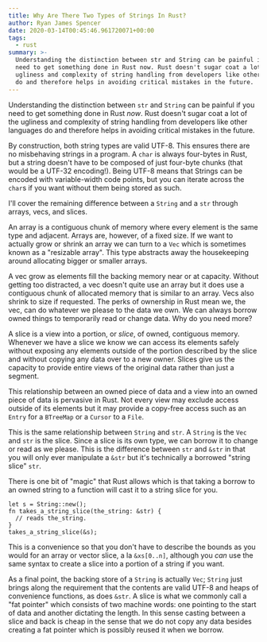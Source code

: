 ```yaml
---
title: Why Are There Two Types of Strings In Rust?
author: Ryan James Spencer
date: 2020-03-14T00:45:46.961720071+00:00
tags:
  - rust
summary: >-
  Understanding the distinction between str and String can be painful if you
  need to get something done in Rust now. Rust doesn't sugar coat a lot of the
  ugliness and complexity of string handling from developers like other languages
  do and therefore helps in avoiding critical mistakes in the future.
---
```


Understanding the distinction between `str` and `String` can be painful if you
need to get something done in Rust _now_. Rust doesn't sugar coat a lot of the
ugliness and complexity of string handling from developers like other languages
do and therefore helps in avoiding critical mistakes in the future.

By construction, both string types are valid UTF-8. This ensures there are no
misbehaving strings in a program. A `char` is always four-bytes in Rust, but a
string doesn't have to be composed of just four-byte chunks (that would be a
UTF-32 encoding!). Being UTF-8 means that Strings can be encoded with
variable-width code points, but you can iterate across the `char`s if you want
without them being stored as such.

I'll cover the remaining difference between a `String` and a `str` through
arrays, vecs, and slices.

An array is a contiguous chunk of memory where every element is the same type
and adjacent. Arrays are, however, of a fixed size. If we want to actually grow
or shrink an array we can turn to a `Vec` which is sometimes known as a
"resizable array". This type abstracts away the housekeeping around allocating
bigger or smaller arrays.

A vec grow as elements fill the backing memory near or at capacity. Without
getting too distracted, a vec doesn't quite use an array but it does use a
contiguous chunk of allocated memory that is similar to an array. Vecs also
shrink to size if requested. The perks of ownership in Rust mean we, the vec,
can do whatever we please to the data we own. We can always borrow owned things
to temporarily read or change data. Why do you need more?

A slice is a view into a portion, or _slice_, of owned, contiguous memory.
Whenever we have a slice we know we can access its elements safely without
exposing any elements outside of the portion described by the slice and without
copying any data over to a new owner. Slices give us the capacity to provide
entire views of the original data rather than just a segment.


This relationship between an owned piece of data and a view into an owned piece
of data is pervasive in Rust. Not every view may exclude access outside of its
elements but it may provide a copy-free access such as an `Entry` for a
`BTreeMap` or a `Cursor` to a `File`.

This is the same relationship between `String` and `str`. A `String` is the
`Vec` and `str` is the slice. Since a slice is its own type, we can borrow it to
change or read as we please. This is the difference between `str` and `&str` in
that you will only ever manipulate a `&str` but it's technically a borrowed
"string slice" `str`.

There is one bit of "magic" that Rust allows which is that taking a borrow to an
owned string to a function will cast it to a string slice for you.

```
let s = String::new();
fn takes_a_string_slice(the_string: &str) {
  // reads the_string.
}
takes_a_string_slice(&s);
```

This is a convenience so that you don't have to describe the bounds as you would
for an array or vector slice, a la `&xs[0..n]`, although you _can_ use the same
syntax to create a slice into a portion of a string if you want.

As a final point, the backing store of a `String` is actually `Vec`; `String`
just brings along the requirement that the contents are valid UTF-8 and heaps of
convenience functions, as does `&str`. A slice is what we commonly call a "fat
pointer" which consists of two machine words: one pointing to the start of data
and another dictating the length. In this sense casting between a slice and back
is cheap in the sense that we do not copy any data besides creating a fat
pointer which is possibly reused it when we borrow.
